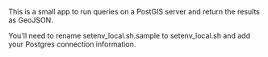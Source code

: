 This is a small app to run queries on a PostGIS server and return the results
as GeoJSON.

You'll need to rename setenv_local.sh.sample to setenv_local.sh and add your
Postgres connection information.
